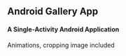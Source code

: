 <h2>Android Gallery App</h2>

<h4>A Single-Activity Android Application</h4>

Animations, cropping image included
